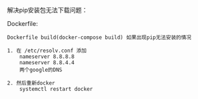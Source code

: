 解决pip安装包无法下载问题：

Dockerfile:

	Dockerfile build(docker-compose build) 如果出现pip无法安装的情况
	
	1. 在 /etc/resolv.conf 添加
		nameserver 8.8.8.8 
		nameserver 8.8.4.4
		两个google的DNS
	
	2. 然后重新docker
		systemctl restart docker
